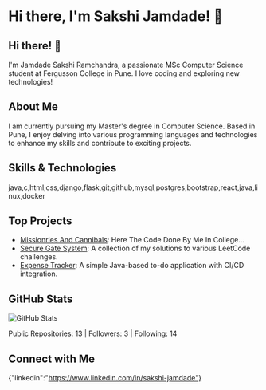 # Hi there, I'm Sakshi Jamdade! 👋
## Hi there! 👋

I'm Jamdade Sakshi Ramchandra, a passionate MSc Computer Science student at Fergusson College in Pune. I love coding and exploring new technologies!

## About Me

I am currently pursuing my Master's degree in Computer Science. Based in Pune, I enjoy delving into various programming languages and technologies to enhance my skills and contribute to exciting projects.

## Skills & Technologies

java,c,html,css,django,flask,git,github,mysql,postgres,bootstrap,react,java,linux,docker

## Top Projects

- [Missionries And Cannibals](https://github.com/Sakshi-Jamdade/Fergusson-College): Here The Code Done By Me In College... 
- [Secure Gate System](https://github.com/Sakshi-Jamdade/LeetCode_Challenges): A collection of my solutions to various LeetCode challenges. 
- [Expense Tracker](https://github.com/Sakshi-Jamdade/Java-todo-cicd): A simple Java-based to-do application with CI/CD integration. 

## GitHub Stats

![GitHub Stats](https://github-readme-stats.vercel.app/api?username=Sakshi-Jamdade&show_icons=true&theme=radical)

Public Repositories: 13 | Followers: 3 | Following: 14

## Connect with Me

{"linkedin":"https://www.linkedin.com/in/sakshi-jamdade"}
